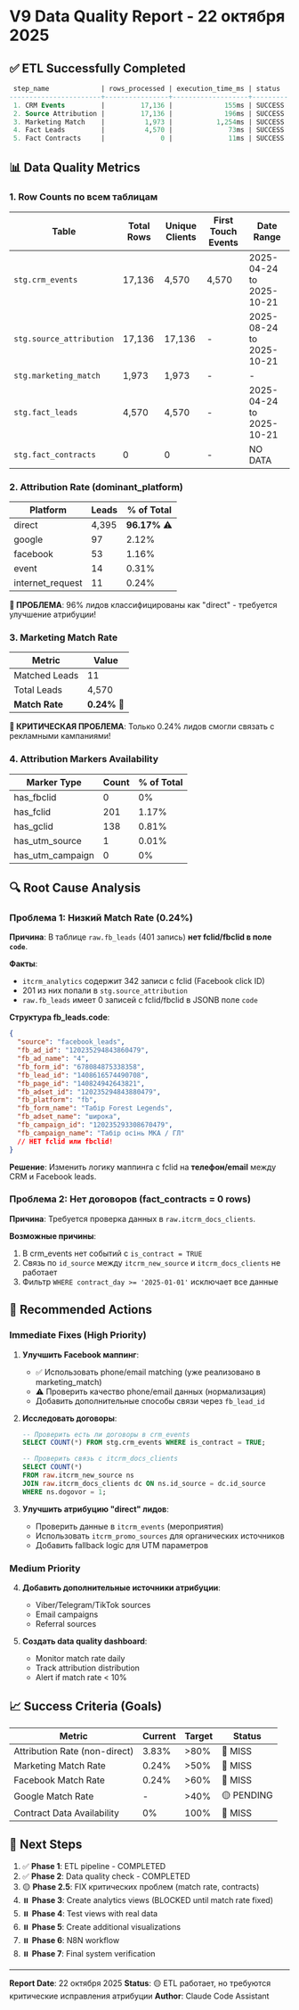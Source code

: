 # V9 Data Quality Report - 22 октября 2025

## ✅ ETL Successfully Completed

```sql
 step_name             | rows_processed | execution_time_ms | status
-----------------------+----------------+-------------------+---------
 1. CRM Events         |         17,136 |             155ms | SUCCESS
 2. Source Attribution |         17,136 |             196ms | SUCCESS
 3. Marketing Match    |          1,973 |           1,254ms | SUCCESS
 4. Fact Leads         |          4,570 |              73ms | SUCCESS
 5. Fact Contracts     |              0 |              11ms | SUCCESS
```

## 📊 Data Quality Metrics

### 1. Row Counts по всем таблицам

| Table | Total Rows | Unique Clients | First Touch Events | Date Range |
|-------|------------|----------------|--------------------| -----------|
| `stg.crm_events` | 17,136 | 4,570 | 4,570 | 2025-04-24 to 2025-10-21 |
| `stg.source_attribution` | 17,136 | 17,136 | - | 2025-08-24 to 2025-10-21 |
| `stg.marketing_match` | 1,973 | 1,973 | - | - |
| `stg.fact_leads` | 4,570 | 4,570 | - | 2025-04-24 to 2025-10-21 |
| `stg.fact_contracts` | 0 | 0 | - | NO DATA |

### 2. Attribution Rate (dominant_platform)

| Platform | Leads | % of Total |
|----------|-------|------------|
| direct | 4,395 | **96.17%** ⚠️ |
| google | 97 | 2.12% |
| facebook | 53 | 1.16% |
| event | 14 | 0.31% |
| internet_request | 11 | 0.24% |

**🚨 ПРОБЛЕМА**: 96% лидов классифицированы как "direct" - требуется улучшение атрибуции!

### 3. Marketing Match Rate

| Metric | Value |
|--------|-------|
| Matched Leads | 11 |
| Total Leads | 4,570 |
| **Match Rate** | **0.24%** 🔴 |

**🚨 КРИТИЧЕСКАЯ ПРОБЛЕМА**: Только 0.24% лидов смогли связать с рекламными кампаниями!

### 4. Attribution Markers Availability

| Marker Type | Count | % of Total |
|-------------|-------|------------|
| has_fbclid | 0 | 0% |
| has_fclid | 201 | 1.17% |
| has_gclid | 138 | 0.81% |
| has_utm_source | 1 | 0.01% |
| has_utm_campaign | 0 | 0% |

## 🔍 Root Cause Analysis

### Проблема 1: Низкий Match Rate (0.24%)

**Причина**: В таблице `raw.fb_leads` (401 запись) **нет fclid/fbclid в поле `code`**.

**Факты**:
- `itcrm_analytics` содержит 342 записи с fclid (Facebook click ID)
- 201 из них попали в `stg.source_attribution`
- `raw.fb_leads` имеет 0 записей с fclid/fbclid в JSONB поле `code`

**Структура fb_leads.code**:
```json
{
  "source": "facebook_leads",
  "fb_ad_id": "120235294843860479",
  "fb_ad_name": "4",
  "fb_form_id": "678084875338358",
  "fb_lead_id": "1408616574490708",
  "fb_page_id": "140824942643821",
  "fb_adset_id": "120235294843880479",
  "fb_platform": "fb",
  "fb_form_name": "Табір Forest Legends",
  "fb_adset_name": "широка",
  "fb_campaign_id": "120235293308670479",
  "fb_campaign_name": "Табір осінь МКА / ГЛ"
  // НЕТ fclid или fbclid!
}
```

**Решение**: Изменить логику маппинга с fclid на **телефон/email** между CRM и Facebook leads.

### Проблема 2: Нет договоров (fact_contracts = 0 rows)

**Причина**: Требуется проверка данных в `raw.itcrm_docs_clients`.

**Возможные причины**:
1. В crm_events нет событий с `is_contract = TRUE`
2. Связь по `id_source` между `itcrm_new_source` и `itcrm_docs_clients` не работает
3. Фильтр `WHERE contract_day >= '2025-01-01'` исключает все данные

## 🎯 Recommended Actions

### Immediate Fixes (High Priority)

1. **Улучшить Facebook маппинг**:
   - ✅ Использовать phone/email matching (уже реализовано в marketing_match)
   - ⚠️ Проверить качество phone/email данных (нормализация)
   - Добавить дополнительные способы связи через `fb_lead_id`

2. **Исследовать договоры**:
   ```sql
   -- Проверить есть ли договоры в crm_events
   SELECT COUNT(*) FROM stg.crm_events WHERE is_contract = TRUE;

   -- Проверить связь с itcrm_docs_clients
   SELECT COUNT(*)
   FROM raw.itcrm_new_source ns
   JOIN raw.itcrm_docs_clients dc ON ns.id_source = dc.id_source
   WHERE ns.dogovor = 1;
   ```

3. **Улучшить атрибуцию "direct" лидов**:
   - Проверить данные в `itcrm_events` (мероприятия)
   - Использовать `itcrm_promo_sources` для органических источников
   - Добавить fallback logic для UTM параметров

### Medium Priority

4. **Добавить дополнительные источники атрибуции**:
   - Viber/Telegram/TikTok sources
   - Email campaigns
   - Referral sources

5. **Создать data quality dashboard**:
   - Monitor match rate daily
   - Track attribution distribution
   - Alert if match rate < 10%

## 📈 Success Criteria (Goals)

| Metric | Current | Target | Status |
|--------|---------|--------|--------|
| Attribution Rate (non-direct) | 3.83% | >80% | 🔴 MISS |
| Marketing Match Rate | 0.24% | >50% | 🔴 MISS |
| Facebook Match Rate | 0.24% | >60% | 🔴 MISS |
| Google Match Rate | - | >40% | 🟡 PENDING |
| Contract Data Availability | 0% | 100% | 🔴 MISS |

## 🚀 Next Steps

1. ✅ **Phase 1**: ETL pipeline - COMPLETED
2. ✅ **Phase 2**: Data quality check - COMPLETED
3. 🟡 **Phase 2.5**: FIX критических проблем (match rate, contracts)
4. ⏸️ **Phase 3**: Create analytics views (BLOCKED until match rate fixed)
5. ⏸️ **Phase 4**: Test views with real data
6. ⏸️ **Phase 5**: Create additional visualizations
7. ⏸️ **Phase 6**: N8N workflow
8. ⏸️ **Phase 7**: Final system verification

---

**Report Date**: 22 октября 2025
**Status**: 🟡 ETL работает, но требуются критические исправления атрибуции
**Author**: Claude Code Assistant

